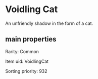 # Voidling Cat

An unfriendly shadow in the form of a cat.

## main properties

Rarity: Common

Item uid: VoidlingCat

Sorting priority: 932
